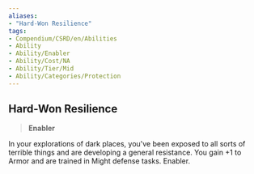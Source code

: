```yaml
---
aliases:
- "Hard-Won Resilience"
tags:
- Compendium/CSRD/en/Abilities
- Ability
- Ability/Enabler
- Ability/Cost/NA
- Ability/Tier/Mid
- Ability/Categories/Protection
---
```


  
## Hard-Won Resilience  
>**Enabler**
  
In your explorations of dark places, you've been exposed to all sorts of terrible things and are developing a general resistance. You gain +1 to Armor and are trained in Might defense tasks. Enabler.